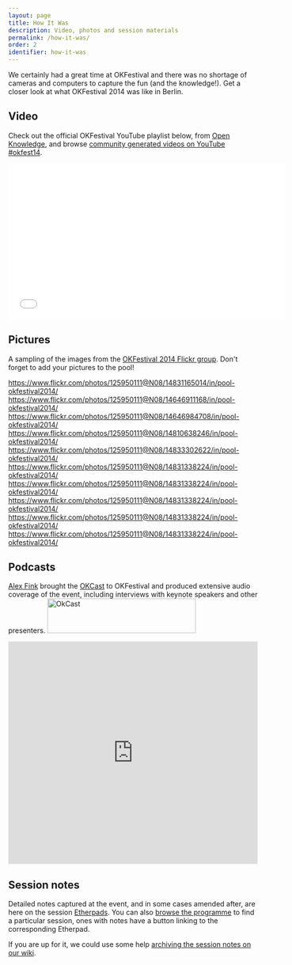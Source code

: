 ```yaml
---
layout: page
title: How It Was
description: Video, photos and session materials
permalink: /how-it-was/
order: 2
identifier: how-it-was
---
```


We certainly had a great time at OKFestival and there was no shortage of cameras and computers to capture the fun (and the knowledge!). Get a closer look at what OKFestival 2014 was like in Berlin.

## Video

Check out the official OKFestival YouTube playlist below, from <a title="Open Knowledge YouTube Channel" href="https://www.youtube.com/user/openknowledgefdn/">Open Knowledge</a>, and browse <a href="https://www.youtube.com/results?search_query=%23okfest14">community generated videos on YouTube #okfest14</a>.

<iframe src="//www.youtube.com/embed/videoseries?list=PLOGV29UsPM6icd01P6fwU74PQEAXL0H4q" height="315" width="560" allowfullscreen="" frameborder="0"></iframe>

## Pictures

A sampling of the images from the <a href="https://www.flickr.com/groups/okfestival2014/">OKFestival 2014 Flickr group</a>. Don't forget to add your pictures to the pool!

https://www.flickr.com/photos/125950111@N08/14831165014/in/pool-okfestival2014/
https://www.flickr.com/photos/125950111@N08/14646911168/in/pool-okfestival2014/
https://www.flickr.com/photos/125950111@N08/14646984708/in/pool-okfestival2014/
https://www.flickr.com/photos/125950111@N08/14810638246/in/pool-okfestival2014/
https://www.flickr.com/photos/125950111@N08/14833302622/in/pool-okfestival2014/
https://www.flickr.com/photos/125950111@N08/14831338224/in/pool-okfestival2014/
https://www.flickr.com/photos/125950111@N08/14831338224/in/pool-okfestival2014/
https://www.flickr.com/photos/125950111@N08/14831338224/in/pool-okfestival2014/
https://www.flickr.com/photos/125950111@N08/14831338224/in/pool-okfestival2014/
https://www.flickr.com/photos/125950111@N08/14831338224/in/pool-okfestival2014/

## Podcasts

<a href="https://twitter.com/alexfink">Alex Fink</a> brought the <a title="OKFestival podcasts at the OKCast" href="http://okcast.org/tag/okfestival2014/">OKCast</a> to OKFestival and produced extensive audio coverage of the event, including interviews with keynote speakers and other presenters.
<a href="http://okcast.org/tag/okfestival2014/"><img class="wp-image-733 alignnone" alt="OkCast" src="http://2014.okfestival.org/wp-content/uploads/2014/09/OkCast_Logo_Horizontal_Color_Small-300x70.png" width="300" height="70" /></a>

<iframe width="100%" height="450" scrolling="no" frameborder="no" src="https://w.soundcloud.com/player/?url=https%3A//api.soundcloud.com/playlists/50785840&amp;auto_play=false&amp;hide_related=false&amp;show_comments=true&amp;show_user=true&amp;show_reposts=false&amp;visual=true"></iframe>

## Session notes

Detailed notes captured at the event, and in some cases amended after, are here on the session <a href="https://pad.okfn.org/p/Pad_of_Pads">Etherpads</a>. You can also <a title="Festival Programme" href="http://2014.okfestival.org/festival-programme/">browse the programme</a> to find a particular session, ones with notes have a button linking to the corresponding Etherpad.

If you are up for it, we could use some help <a href="http://wiki.okfn.org/OKFestival#OKFestival_Session_Notes_How_to">archiving the session notes on our wiki</a>.
